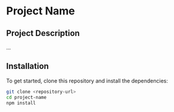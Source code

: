 # Project Name

## Project Description
...

## Installation
To get started, clone this repository and install the dependencies:
```sh
git clone <repository-url>
cd project-name
npm install
